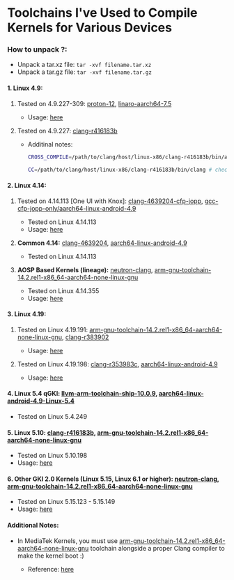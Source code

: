 # Toolchains I've Used to Compile Kernels for Various Devices

### How to unpack ?:
 - Unpack a tar.xz file: `tar -xvf filename.tar.xz`
 - Unpack a tar.gz file: `tar -xvf filename.tar.gz`

#### 1. **Linux 4.9:** 

1. Tested on 4.9.227-309: [proton-12](https://github.com/ravindu644/Android-Kernel-Tutorials/releases/download/toolchains/proton-12.tar.gz), [linaro-aarch64-7.5](https://github.com/ravindu644/Android-Kernel-Tutorials/releases/download/toolchains/linaro-aarch64-7.5.tar.xz)

    - Usage: [here](https://github.com/ravindu644/kernel_samsung_a01/blob/0239d1e7970a506f0e57e2e6bd416a666ab46d9d/build.sh#L11)

2. Tested on 4.9.227: [clang-r416183b](https://github.com/ravindu644/Android-Kernel-Tutorials/releases/download/toolchains/clang-r416183b.tar.gz)

    - Additinal notes:

      ```bash
      CROSS_COMPILE=/path/to/clang/host/linux-x86/clang-r416183b/bin/aarch64-linux-gnu- # check the location of toolchain

      CC=/path/to/clang/host/linux-x86/clang-r416183b/bin/clang # check the location of toolchain
      ```

#### 2. **Linux 4.14:**

1. Tested on 4.14.113 [One UI with Knox]: [clang-4639204-cfp-jopp](https://github.com/ravindu644/Android-Kernel-Tutorials/releases/download/toolchains/clang-4639204-cfp-jopp.tar.gz), [gcc-cfp-jopp-only/aarch64-linux-android-4.9](https://github.com/ravindu644/Android-Kernel-Tutorials/releases/download/toolchains/gcc-cfp-jopp-only.tar.gz)

    - Tested on Linux 4.14.113
    - Usage: [here](https://github.com/ravindu644/samsung_exynos9820_stock/blob/b5e453e4ae7bd58ad5a92d2077dee7a15d72134c/build.sh#L60)

2. **Common 4.14:** [clang-4639204](https://github.com/ravindu644/Android-Kernel-Tutorials/releases/download/toolchains/clang-4639204.tar.gz), [aarch64-linux-android-4.9](https://github.com/ravindu644/Android-Kernel-Tutorials/releases/download/toolchains/aarch64-linux-android-4.9.tar.gz)

    - Tested on Linux 4.14.113

3. **AOSP Based Kernels (lineage):** [neutron-clang](https://github.com/Neutron-Toolchains/antman), [arm-gnu-toolchain-14.2.rel1-x86_64-aarch64-none-linux-gnu](https://github.com/ravindu644/Android-Kernel-Tutorials/releases/download/toolchains/arm-gnu-toolchain-14.2.rel1-x86_64-aarch64-none-linux-gnu.tar.xz)

    - Tested on Linux 4.14.355
    - Usage: [here](https://github.com/ravindu644/android_kernel_aosp_exynos9820/blob/36bb690483a22463d2d77e0431a1f19663c5a53e/build.sh#L46)

#### 3. **Linux 4.19:**

1. Tested on Linux 4.19.191: [arm-gnu-toolchain-14.2.rel1-x86_64-aarch64-none-linux-gnu](https://github.com/ravindu644/Android-Kernel-Tutorials/releases/download/toolchains/arm-gnu-toolchain-14.2.rel1-x86_64-aarch64-none-linux-gnu.tar.xz), [clang-r383902](https://github.com/ravindu644/Android-Kernel-Tutorials/releases/download/toolchains/clang-r383902.tar.gz)
   - Usage: [here](https://github.com/ravindu644/A346E_5G_Kernel/blob/1b05453c4d2d2b03634cd64e7c81eb5aa2b7512f/build_kernel.sh#L17)

2. Tested on Linux 4.19.198: [clang-r353983c](https://github.com/ravindu644/Android-Kernel-Tutorials/releases/download/toolchains/clang-r353983c.tar.gz), [aarch64-linux-android-4.9](https://github.com/ravindu644/Android-Kernel-Tutorials/releases/download/toolchains/aarch64-linux-android-4.9.tar.gz)
   - Usage: [here](https://github.com/ravindu644/android_kernel_a047f_eur/blob/45ba5ede76bb5ba920445e410ba62344b1e9d878/build.sh#L17)

#### 4. Linux 5.4 qGKI: [llvm-arm-toolchain-ship-10.0.9](https://github.com/ravindu644/Android-Kernel-Tutorials/releases/download/toolchains/llvm-arm-toolchain-ship-10.0.9.tar.gz), [aarch64-linux-android-4.9-Linux-5.4](https://github.com/ravindu644/Android-Kernel-Tutorials/releases/download/toolchains/aarch64-linux-android-4.9-Linux-5.4.tar.gz)

- Tested on Linux 5.4.249

#### 5. Linux 5.10: [clang-r416183b](https://github.com/ravindu644/Android-Kernel-Tutorials/releases/download/toolchains/clang-r416183b.tar.gz), [arm-gnu-toolchain-14.2.rel1-x86_64-aarch64-none-linux-gnu](https://github.com/ravindu644/Android-Kernel-Tutorials/releases/download/toolchains/arm-gnu-toolchain-14.2.rel1-x86_64-aarch64-none-linux-gnu.tar.xz)

- Tested on Linux 5.10.198
- Usage: [here](https://github.com/ravindu644/android_kernel_s23fe/blob/6413302587aa865a16bc04a9a835479ce3a4beee/build_kernel.sh#L15)

#### 6. **Other GKI 2.0 Kernels (Linux 5.15, Linux 6.1 or higher):** [neutron-clang](https://github.com/Neutron-Toolchains/antman), [arm-gnu-toolchain-14.2.rel1-x86_64-aarch64-none-linux-gnu](https://github.com/ravindu644/Android-Kernel-Tutorials/releases/download/toolchains/arm-gnu-toolchain-14.2.rel1-x86_64-aarch64-none-linux-gnu.tar.xz)

- Tested on Linux 5.15.123 - 5.15.149
- Usage: [here](https://github.com/ravindu644/android_kernel_m145f_common/blob/c3a3a4ab9df28005200fa516f1a8ed9913bf50d6/build.sh#L27)

#### **Additional Notes:** 

- In MediaTek Kernels, you must use [arm-gnu-toolchain-14.2.rel1-x86_64-aarch64-none-linux-gnu](https://github.com/ravindu644/Android-Kernel-Tutorials/releases/download/toolchains/arm-gnu-toolchain-14.2.rel1-x86_64-aarch64-none-linux-gnu.tar.xz) toolchain alongside a proper Clang compiler to make the kernel boot :)

    - Reference: [here](https://github.com/ravindu644/android_kernel_a042f/blob/a04e/build_kernel.sh)